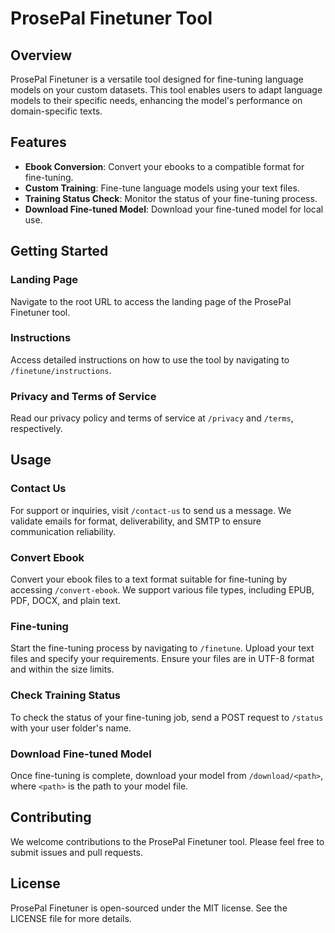 
# ProsePal Finetuner Tool

## Overview

ProsePal Finetuner is a versatile tool designed for fine-tuning language models on your custom datasets. This tool enables users to adapt language models to their specific needs, enhancing the model's performance on domain-specific texts.

## Features

- **Ebook Conversion**: Convert your ebooks to a compatible format for fine-tuning.
- **Custom Training**: Fine-tune language models using your text files.
- **Training Status Check**: Monitor the status of your fine-tuning process.
- **Download Fine-tuned Model**: Download your fine-tuned model for local use.

## Getting Started

### Landing Page

Navigate to the root URL to access the landing page of the ProsePal Finetuner tool.

### Instructions

Access detailed instructions on how to use the tool by navigating to `/finetune/instructions`.

### Privacy and Terms of Service

Read our privacy policy and terms of service at `/privacy` and `/terms`, respectively.

## Usage

### Contact Us

For support or inquiries, visit `/contact-us` to send us a message. We validate emails for format, deliverability, and SMTP to ensure communication reliability.

### Convert Ebook

Convert your ebook files to a text format suitable for fine-tuning by accessing `/convert-ebook`. We support various file types, including EPUB, PDF, DOCX, and plain text.

### Fine-tuning

Start the fine-tuning process by navigating to `/finetune`. Upload your text files and specify your requirements. Ensure your files are in UTF-8 format and within the size limits.

### Check Training Status

To check the status of your fine-tuning job, send a POST request to `/status` with your user folder's name.

### Download Fine-tuned Model

Once fine-tuning is complete, download your model from `/download/<path>`, where `<path>` is the path to your model file.

## Contributing

We welcome contributions to the ProsePal Finetuner tool. Please feel free to submit issues and pull requests.

## License

ProsePal Finetuner is open-sourced under the MIT license. See the LICENSE file for more details.
